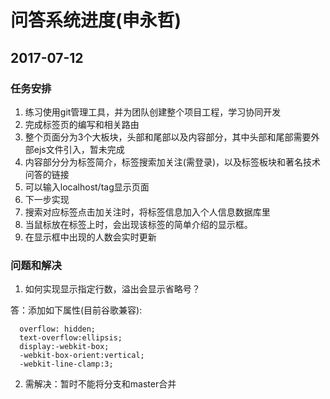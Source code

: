 # 问答系统进度(申永哲)

## 2017-07-12

### 任务安排
1. 练习使用git管理工具，并为团队创建整个项目工程，学习协同开发
1. 完成标签页的编写和相关路由
  1. 整个页面分为3个大板块，头部和尾部以及内容部分，其中头部和尾部需要外部ejs文件引入，暂未完成
  1. 内容部分分为标签简介，标签搜索加关注(需登录)，以及标签板块和著名技术问答的链接
  1. 可以输入localhost/tag显示页面
1. 下一步实现
  1. 搜索对应标签点击加关注时，将标签信息加入个人信息数据库里
  1. 当鼠标放在标签上时，会出现该标签的简单介绍的显示框。
  1. 在显示框中出现的人数会实时更新

### 问题和解决

1. 如何实现显示指定行数，溢出会显示省略号？

答：添加如下属性(目前谷歌兼容):
```  
  overflow: hidden;
  text-overflow:ellipsis;
  display:-webkit-box;
  -webkit-box-orient:vertical;
  -webkit-line-clamp:3;
```
2. 需解决：暂时不能将分支和master合并
